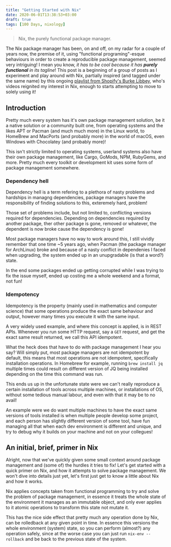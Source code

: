 ```yaml
---
title: "Getting Started with Nix"
date: 2020-06-01T13:38:53+03:00
draft: true
tags: [100 Days, nixology]
---
```


> Nix, the purely functional package manager.

The Nix package manager has been, on and off, on my radar for a couple of years now, the premise of it, using "functional programing"-esque behaviours in order to create a reproducible package management, seemed very intriguing! I mean you know, _it has to be cool because it has **purely functional** in its tagline_! This post is a beginning of a group of posts as I experiment and play around with Nix, partially inspired (and tagged under the same name) by this ongoing [playlist from Shopify's Burke Libbey](https://www.youtube.com/playlist?list=PLRGI9KQ3_HP_OFRG6R-p4iFgMSK1t5BHs), who's videos reignited my interest in Nix, enough to starts attempting to move to solely using it!

## Introduction

Pretty much every system has it's own package management solution, be it a native solution or a community built one, from operating systems and the likes APT or Pacman (and much much more) in the Linux world, to HomeBrew and MacPorts (and probably more) in the world of macOS, even Windows with Chocolatey (and probably more)!

This isn't strictly limited to operating systems, userland systems also have their own package management, like Cargo, GoMods, NPM, RubyGems, and more. Pretty much every toolkit or development kit uses some form of package management somewhere.

### Dependency hell

Dependency hell is a term refering to a plethora of nasty problems and hardships in managng dependencies, package managers have the responsibility of finding solutions to this, exteremely hard, problem!

Those set of problems include, but not limited to, conflicting versions required for dependencies. Depending on dependencies required by another package, ther other package is gone, removed or whatever, the dependent is now broke cause the dependency is gone!

Most package managers have no way to work around this, I still vividly remember that one time ~5 years ago, when Pacman (the package manager for ArchLinux) broke and because of a nasty conflict in dependenies I faced when upgrading, the system ended up in an unupgradable (is that a word?) state.

In the end some packages ended up getting corrupted while I was trying to fix the issue myself, ended up costing me a whole weekend and a format, not fun!

### Idempotency

Idempotency is the property (mainly used in mathematics and computer science) that some operations produce the exact same behaviour and output, however many times you execute it with the same input.

A very widely used example, and where this concept is applied, is in REST APIs. Whenever you run some HTTP request, say a `GET` request, and get the exact same result returned, we call this API idempotent.

What the heck does that have to do with package management I hear you say? Will simply put, most package managers are not idempotent by default, this means that most operations are not idempotent, specifically installation operations. In Homebrew for example, running `brew install jq` multiple times could result on different version of JQ being installed depending on the time this command was run.

This ends us up in the unfortunate state were we can't really reproduce a certain installation of tools across multiple machines, or installations of OS, without some tedious manual labour, and even with that it may be to no avail!

An example were we do want multiple machines to have the exact same versions of tools installed is when multiple people develop some project, and each person has slightly different version of some tool, have fun managing all that when each dev environment is different and unique, and try to debug why it builds on your machine and not on your collegues!

## An initial, brief, primer in Nix

Alright, now that we've quickly given some small context around package management and (some of) the hurdles it tries to fix! Let's get started with a quick primer on Nix, and how it attempts to solve package management. We won't dive into details just yet, let's first just get to know a little about Nix and how it works.

Nix applies concepts taken from functional programming to try and solve the problem of package management, in essence it treats the whole state of the environment it manages as an immutable object, and only ever applies to it atomic operations to transform this state not mutate it.

This has the nice side effect that pretty much any operation done by Nix, can be rolledback at any given point in time. In essence this versions the whole environment (system) state, so you can perform (almost?) any operation safely, since at the worse case you can just run `nix-env --rollback` and be back to the previous state of the system.





<!-- In the next posts, we'll dive a bit deeper into Nix expressions and how they relate to Nix the package manager -->
